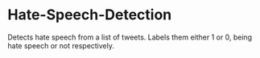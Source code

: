 # Hate-Speech-Detection
Detects hate speech from a list of tweets. Labels them either 1 or 0, being hate speech or not respectively.
